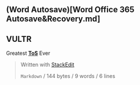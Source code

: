 (Word Autosave)[Word Office 365 Autosave&Recovery.md]
---
## **VULTR**  
Greatest [**ToS**](https://www.vultr.com/legal/tos/) Ever  

> Written with [StackEdit](https://stackedit.io/)
>
> `Markdown` / 144 bytes / 9 words / 6 lines
<!--stackedit_data:
eyJoaXN0b3J5IjpbNzY5Mjc0NTE0XX0=
-->